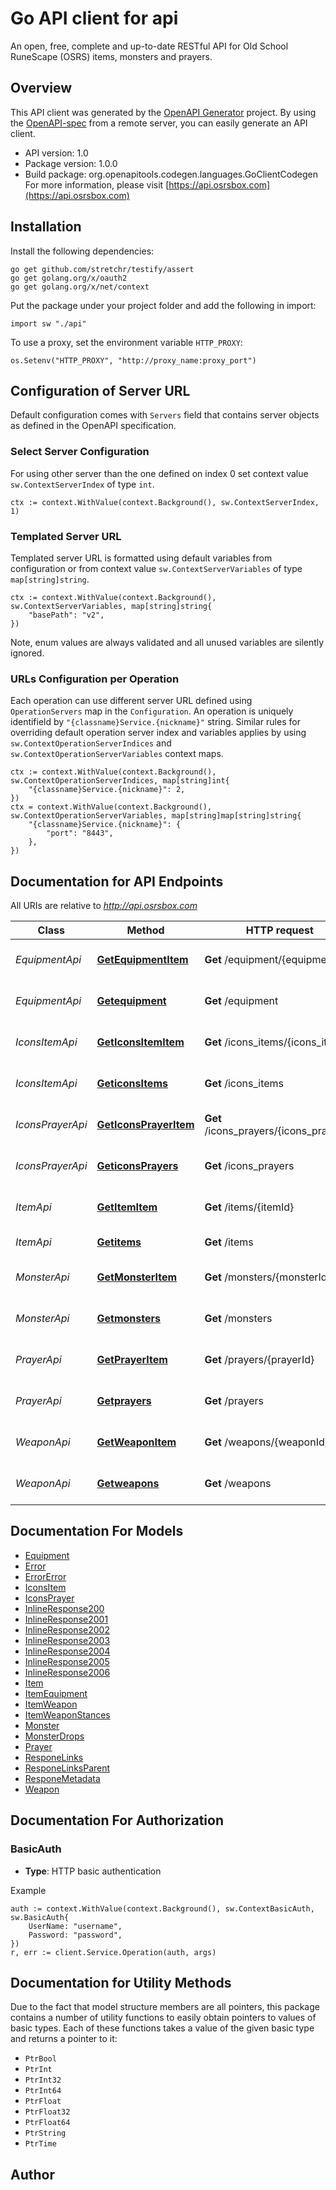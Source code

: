 # Go API client for api

An open, free, complete and up-to-date RESTful API for Old School RuneScape (OSRS) items, monsters and prayers.

## Overview
This API client was generated by the [OpenAPI Generator](https://openapi-generator.tech) project.  By using the [OpenAPI-spec](https://www.openapis.org/) from a remote server, you can easily generate an API client.

- API version: 1.0
- Package version: 1.0.0
- Build package: org.openapitools.codegen.languages.GoClientCodegen
For more information, please visit [https://api.osrsbox.com](https://api.osrsbox.com)

## Installation

Install the following dependencies:

```shell
go get github.com/stretchr/testify/assert
go get golang.org/x/oauth2
go get golang.org/x/net/context
```

Put the package under your project folder and add the following in import:

```golang
import sw "./api"
```

To use a proxy, set the environment variable `HTTP_PROXY`:

```golang
os.Setenv("HTTP_PROXY", "http://proxy_name:proxy_port")
```

## Configuration of Server URL

Default configuration comes with `Servers` field that contains server objects as defined in the OpenAPI specification.

### Select Server Configuration

For using other server than the one defined on index 0 set context value `sw.ContextServerIndex` of type `int`.

```golang
ctx := context.WithValue(context.Background(), sw.ContextServerIndex, 1)
```

### Templated Server URL

Templated server URL is formatted using default variables from configuration or from context value `sw.ContextServerVariables` of type `map[string]string`.

```golang
ctx := context.WithValue(context.Background(), sw.ContextServerVariables, map[string]string{
	"basePath": "v2",
})
```

Note, enum values are always validated and all unused variables are silently ignored.

### URLs Configuration per Operation

Each operation can use different server URL defined using `OperationServers` map in the `Configuration`.
An operation is uniquely identifield by `"{classname}Service.{nickname}"` string.
Similar rules for overriding default operation server index and variables applies by using `sw.ContextOperationServerIndices` and `sw.ContextOperationServerVariables` context maps.

```
ctx := context.WithValue(context.Background(), sw.ContextOperationServerIndices, map[string]int{
	"{classname}Service.{nickname}": 2,
})
ctx = context.WithValue(context.Background(), sw.ContextOperationServerVariables, map[string]map[string]string{
	"{classname}Service.{nickname}": {
		"port": "8443",
	},
})
```

## Documentation for API Endpoints

All URIs are relative to *http://api.osrsbox.com*

Class | Method | HTTP request | Description
------------ | ------------- | ------------- | -------------
*EquipmentApi* | [**GetEquipmentItem**](docs/EquipmentApi.md#getequipmentitem) | **Get** /equipment/{equipmentId} | Retrieves a Equipment document
*EquipmentApi* | [**Getequipment**](docs/EquipmentApi.md#getequipment) | **Get** /equipment | Retrieves one or more equipment
*IconsItemApi* | [**GetIconsItemItem**](docs/IconsItemApi.md#geticonsitemitem) | **Get** /icons_items/{icons_itemId} | Retrieves a Icons_item document
*IconsItemApi* | [**GeticonsItems**](docs/IconsItemApi.md#geticonsitems) | **Get** /icons_items | Retrieves one or more icons_items
*IconsPrayerApi* | [**GetIconsPrayerItem**](docs/IconsPrayerApi.md#geticonsprayeritem) | **Get** /icons_prayers/{icons_prayerId} | Retrieves a Icons_prayer document
*IconsPrayerApi* | [**GeticonsPrayers**](docs/IconsPrayerApi.md#geticonsprayers) | **Get** /icons_prayers | Retrieves one or more icons_prayers
*ItemApi* | [**GetItemItem**](docs/ItemApi.md#getitemitem) | **Get** /items/{itemId} | Retrieves a Item document
*ItemApi* | [**Getitems**](docs/ItemApi.md#getitems) | **Get** /items | Retrieves one or more items
*MonsterApi* | [**GetMonsterItem**](docs/MonsterApi.md#getmonsteritem) | **Get** /monsters/{monsterId} | Retrieves a Monster document
*MonsterApi* | [**Getmonsters**](docs/MonsterApi.md#getmonsters) | **Get** /monsters | Retrieves one or more monsters
*PrayerApi* | [**GetPrayerItem**](docs/PrayerApi.md#getprayeritem) | **Get** /prayers/{prayerId} | Retrieves a Prayer document
*PrayerApi* | [**Getprayers**](docs/PrayerApi.md#getprayers) | **Get** /prayers | Retrieves one or more prayers
*WeaponApi* | [**GetWeaponItem**](docs/WeaponApi.md#getweaponitem) | **Get** /weapons/{weaponId} | Retrieves a Weapon document
*WeaponApi* | [**Getweapons**](docs/WeaponApi.md#getweapons) | **Get** /weapons | Retrieves one or more weapons


## Documentation For Models

 - [Equipment](docs/Equipment.md)
 - [Error](docs/Error.md)
 - [ErrorError](docs/ErrorError.md)
 - [IconsItem](docs/IconsItem.md)
 - [IconsPrayer](docs/IconsPrayer.md)
 - [InlineResponse200](docs/InlineResponse200.md)
 - [InlineResponse2001](docs/InlineResponse2001.md)
 - [InlineResponse2002](docs/InlineResponse2002.md)
 - [InlineResponse2003](docs/InlineResponse2003.md)
 - [InlineResponse2004](docs/InlineResponse2004.md)
 - [InlineResponse2005](docs/InlineResponse2005.md)
 - [InlineResponse2006](docs/InlineResponse2006.md)
 - [Item](docs/Item.md)
 - [ItemEquipment](docs/ItemEquipment.md)
 - [ItemWeapon](docs/ItemWeapon.md)
 - [ItemWeaponStances](docs/ItemWeaponStances.md)
 - [Monster](docs/Monster.md)
 - [MonsterDrops](docs/MonsterDrops.md)
 - [Prayer](docs/Prayer.md)
 - [ResponeLinks](docs/ResponeLinks.md)
 - [ResponeLinksParent](docs/ResponeLinksParent.md)
 - [ResponeMetadata](docs/ResponeMetadata.md)
 - [Weapon](docs/Weapon.md)


## Documentation For Authorization



### BasicAuth

- **Type**: HTTP basic authentication

Example

```golang
auth := context.WithValue(context.Background(), sw.ContextBasicAuth, sw.BasicAuth{
    UserName: "username",
    Password: "password",
})
r, err := client.Service.Operation(auth, args)
```


## Documentation for Utility Methods

Due to the fact that model structure members are all pointers, this package contains
a number of utility functions to easily obtain pointers to values of basic types.
Each of these functions takes a value of the given basic type and returns a pointer to it:

* `PtrBool`
* `PtrInt`
* `PtrInt32`
* `PtrInt64`
* `PtrFloat`
* `PtrFloat32`
* `PtrFloat64`
* `PtrString`
* `PtrTime`

## Author



